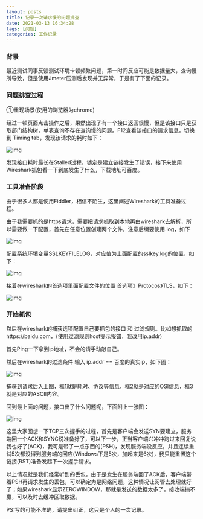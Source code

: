 ```yaml
---
layout: posts
title: 记录一次请求慢的问题排查
date: 2021-03-13 16:34:28
tags: [问题]
categories: 工作记录
---
```


### 背景

  最近测试同事反馈测试环境卡顿频繁问题，第一时间反应可能是数据量大，查询慢所导致，但是使用Jmeter压测后发现并无异常，于是有了下面的记录。<!-- more -->

### 问题排查过程

 ①重现场景(使用的浏览器为chrome)

  经过一顿页面点击操作之后，果然出现了有一个接口返回很慢，但是该接口只是获取部门结构树，单表查询不存在查询慢的问题。F12查看该接口的请求信息，切换到 Timing tab，发现该请求的耗时如下：

![img](https://img-blog.csdnimg.cn/20210317154726178.png?x-oss-process=image/watermark,type_ZmFuZ3poZW5naGVpdGk,shadow_10,text_aHR0cHM6Ly9ibG9nLmNzZG4ubmV0L2h1YW5nbGlmdTUyMA==,size_16,color_FFFFFF,t_70)![点击并拖拽以移动](data:image/gif;base64,R0lGODlhAQABAPABAP///wAAACH5BAEKAAAALAAAAAABAAEAAAICRAEAOw==)

发现接口耗时最长在Stalled过程，锁定是建立链接发生了错误，接下来使用Wireshark抓包看一下到底发生了什么，下载地址可百度。

### 工具准备阶段

由于很多人都是使用Fiddler，相信不陌生，这里阐述Wireshark的工具准备过程。

由于我需要抓的是https请求，需要把请求抓取到本地再由wireshark去解析，所以需要做一下配置，首先在任意位置创建两个文件，注意后缀要使用.log，如下

![img](https://img-blog.csdnimg.cn/20210317155537163.png)![点击并拖拽以移动](data:image/gif;base64,R0lGODlhAQABAPABAP///wAAACH5BAEKAAAALAAAAAABAAEAAAICRAEAOw==)

配置系统环境变量SSLKEYFILELOG，对应值为上面配置的sslkey.log的位置，如下：

![img](https://img-blog.csdnimg.cn/20210317155753760.png?x-oss-process=image/watermark,type_ZmFuZ3poZW5naGVpdGk,shadow_10,text_aHR0cHM6Ly9ibG9nLmNzZG4ubmV0L2h1YW5nbGlmdTUyMA==,size_16,color_FFFFFF,t_70)![点击并拖拽以移动](data:image/gif;base64,R0lGODlhAQABAPABAP///wAAACH5BAEKAAAALAAAAAABAAEAAAICRAEAOw==)

接着在wireshark的首选项里面配置文件的位置 首选项》Protocos》TLS，如下：

![img](https://img-blog.csdnimg.cn/2021031715595570.png?x-oss-process=image/watermark,type_ZmFuZ3poZW5naGVpdGk,shadow_10,text_aHR0cHM6Ly9ibG9nLmNzZG4ubmV0L2h1YW5nbGlmdTUyMA==,size_16,color_FFFFFF,t_70)![点击并拖拽以移动](data:image/gif;base64,R0lGODlhAQABAPABAP///wAAACH5BAEKAAAALAAAAAABAAEAAAICRAEAOw==)

### 开始抓包

然后在wireshark的捕获选项配置自己要抓包的接口 和 过滤规则。比如想抓取的https://baidu.com，(使用过滤规则host提示报错，我改用ip.addr)

首先Ping一下拿到ip地址，不会的请手动敲自己。

然后在wireshark的过滤条件 输入 ip.addr == 百度的真实ip，如下图：

![img](https://img-blog.csdnimg.cn/20210317160718786.png?x-oss-process=image/watermark,type_ZmFuZ3poZW5naGVpdGk,shadow_10,text_aHR0cHM6Ly9ibG9nLmNzZG4ubmV0L2h1YW5nbGlmdTUyMA==,size_16,color_FFFFFF,t_70)![点击并拖拽以移动](data:image/gif;base64,R0lGODlhAQABAPABAP///wAAACH5BAEKAAAALAAAAAABAAEAAAICRAEAOw==)

捕获到请求后入上图，框1就是耗时、协议等信息，框2就是对应的OSI信息，框3就是对应的ASCII内容。

回到最上面的问题，接口出了什么问题呢，下面附上一张图：

![img](https://img-blog.csdnimg.cn/20210317161049147.png?x-oss-process=image/watermark,type_ZmFuZ3poZW5naGVpdGk,shadow_10,text_aHR0cHM6Ly9ibG9nLmNzZG4ubmV0L2h1YW5nbGlmdTUyMA==,size_16,color_FFFFFF,t_70)![点击并拖拽以移动](data:image/gif;base64,R0lGODlhAQABAPABAP///wAAACH5BAEKAAAALAAAAAABAAEAAAICRAEAOw==)

这里大家回想一下TCP三次握手的过程，首先是客户端会发送SYN要建立，服务端回一个ACK和SYNC说准备好了，可以下一步，正当客户端兴冲冲跑过来回复说我也好了(ACK)，我可是带了一点东西的(PSH)，发现服务端没反应，并且连续重试5次都没得到服务端的回应(Windows下是5次，加起来是6次)，我只能重置这个链接(RST)准备发起下一次握手请求。



以上情况就是我们经常听到的丢包，由于是发生在服务端回了ACK后，客户端带着PSH再请求发生的丢包，可以确定为是网络问题，这种情况让网管去处理就好了；如果wireshark显示ZEROWINDOW，那就是发送的数据太多了，接收端搞不赢，可以及时去缓冲区取数据。



PS:写的可能不准确，请提出纠正，这只是个人的一次记录。